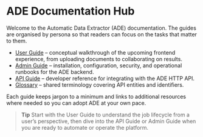 # ADE Documentation Hub

Welcome to the Automatic Data Extractor (ADE) documentation. The guides are organised by persona so that readers can focus on the tasks that matter to them.

- [User Guide](user-guide/README.md) – conceptual walkthrough of the upcoming frontend experience, from uploading documents to collaborating on results.
- [Admin Guide](admin-guide/README.md) – installation, configuration, security, and operational runbooks for the ADE backend.
- [API Guide](reference/api-guide.md) – developer reference for integrating with the ADE HTTP API.
- [Glossary](reference/glossary.md) – shared terminology covering API entities and identifiers.

Each guide keeps jargon to a minimum and links to additional resources where needed so you can adopt ADE at your own pace.

> **Tip**
> Start with the User Guide to understand the job lifecycle from a user’s perspective, then dive into the API Guide or Admin Guide when you are ready to automate or operate the platform.

